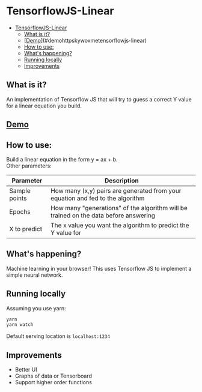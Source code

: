 # TensorflowJS-Linear

<!-- TOC -->

* [TensorflowJS-Linear](#tensorflowjs-linear)
  * [What is it?](#what-is-it)
  * [[Demo](http://skywox.me/TensorflowJS-Linear/)](#demohttpskywoxmetensorflowjs-linear)
  * [How to use:](#how-to-use)
  * [What's happening?](#whats-happening)
  * [Running locally](#running-locally)
  * [Improvements](#improvements)

<!-- /TOC -->

## What is it?

An implementation of Tensorflow JS that will try to guess a correct Y value for a linear equation you build.

## [Demo](http://skywox.me/TensorflowJS-Linear/)

## How to use:

Build a linear equation in the form y = ax + b.  
Other parameters:

| Parameter     | Description                                                                          |
| ------------- | ------------------------------------------------------------------------------------ |
| Sample points | How many (x,y) pairs are generated from your equation and fed to the algorithm       |
| Epochs        | How many "generations" of the algorithm will be trained on the data before answering |
| X to predict  | The x value you want the algorithm to predict the Y value for                        |

## What's happening?

Machine learning in your browser! This uses Tensorflow JS to implement a simple neural network.

## Running locally

Assuming you use yarn:

```sh
yarn
yarn watch
```

Default serving location is `localhost:1234`

## Improvements

* Better UI
* Graphs of data or Tensorboard
* Support higher order functions
